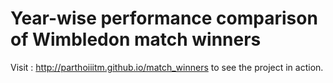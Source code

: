 # Year-wise performance comparison of Wimbledon match winners

Visit : http://parthoiiitm.github.io/match_winners to see the project in action.
